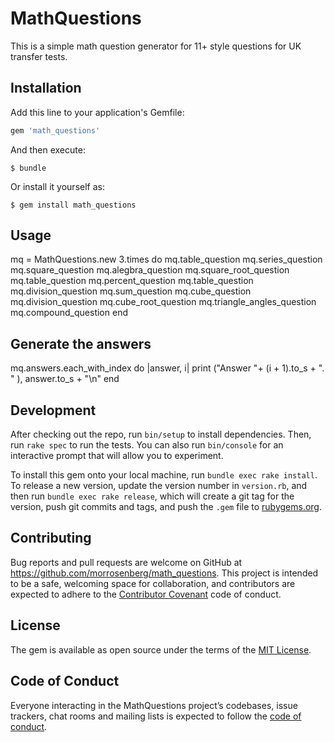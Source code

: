 # MathQuestions

This is a simple math question generator for 11+ style questions for UK transfer tests.

## Installation

Add this line to your application's Gemfile:

```ruby
gem 'math_questions'
```

And then execute:

    $ bundle

Or install it yourself as:

    $ gem install math_questions

## Usage

 mq = MathQuestions.new
 3.times do
   mq.table_question
   mq.series_question
   mq.square_question
   mq.alegbra_question
   mq.square_root_question
   mq.table_question
   mq.percent_question
   mq.table_question
   mq.division_question
   mq.sum_question
   mq.cube_question
   mq.division_question
   mq.cube_root_question
   mq.triangle_angles_question
   mq.compound_question
 end

## Generate the answers

 mq.answers.each_with_index do |answer, i|
   print ("Answer "+ (i + 1).to_s + ". " ), answer.to_s + "\n"
 end

## Development

After checking out the repo, run `bin/setup` to install dependencies. Then, run `rake spec` to run the tests. You can also run `bin/console` for an interactive prompt that will allow you to experiment.

To install this gem onto your local machine, run `bundle exec rake install`. To release a new version, update the version number in `version.rb`, and then run `bundle exec rake release`, which will create a git tag for the version, push git commits and tags, and push the `.gem` file to [rubygems.org](https://rubygems.org).

## Contributing

Bug reports and pull requests are welcome on GitHub at https://github.com/morrosenberg/math_questions. This project is intended to be a safe, welcoming space for collaboration, and contributors are expected to adhere to the [Contributor Covenant](http://contributor-covenant.org) code of conduct.

## License

The gem is available as open source under the terms of the [MIT License](http://opensource.org/licenses/MIT).

## Code of Conduct

Everyone interacting in the MathQuestions project’s codebases, issue trackers, chat rooms and mailing lists is expected to follow the [code of conduct](https://github.com/[USERNAME]/math_questions/blob/master/CODE_OF_CONDUCT.md).
